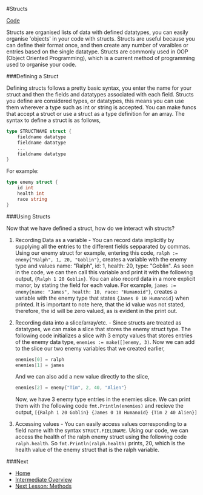 #Structs

[Code](structs.go)

Structs are organised lists of data with defined datatypes, you can easily organise 'objects' in your code with structs. Structs are useful because you can define their format once, and then create any number of varaibles or entries based on the single datatype. Structs are commonly used in OOP (Object Oriented Programming), which is a current method of programming used to organise your code.

###Defining a Struct

Defining structs follows a pretty basic syntax, you enter the name for your struct and then the fields and datatypes associated with each field. Structs you define are considered types, or datatypes, this means you can use them wherever a type such as int or string is accepted. You can make funcs that accept a struct or use a struct as a type definition for an array. The syntax to define a struct is as follows,
```go
type STRUCTNAME struct {
    fieldname datatype
    fieldname datatype
    ...
    fieldname datatype
}
```
For example:
```go
type enemy struct {
    id int
    health int
    race string
}
```

###Using Structs

Now that we have defined a struct, how do we interact wih structs?

1. Recording Data as a variable - You can record data implicitly by supplying all the entries to the different fields sepparated by commas. Using our enemy struct for example, entering this code, `ralph := enemy{"Ralph", 1, 20, "Goblin"}`, creates a variable with the enemy type and values name: "Ralph", id: 1, health: 20, type: "Goblin". As seen in the code, we can then call this variable and print it with the following output, `{Ralph 1 20 Goblin}`.
    You can also record data in a more explicit manor, by stating the field for each value. For example, `james := enemy{name: "James", health: 10, race: "Humanoid"}`, creates a variable with the enemy type that states `{James 0 10 Humanoid}` when printed. It is important to note here, that the id value was not stated, therefore, the id will be zero valued, as is evident in the print out.

1. Recording data into a slice/array/etc. - Since structs are treated as datatypes, we can make a slice that stores the enemy struct type. The following code initializes a slice with 3 empty values that stores entries of the enemy data type, `enemies := make([]enemy, 3)`. Now we can add to the slice our two enemy variables that we created earlier,
    ```go
    enemies[0] = ralph
	enemies[1] = james
    ```
    And we can also add a new value directly to the slice,
    ```go 
    enemies[2] = enemy{"Tim", 2, 40, "Alien"}
    ```
    Now, we have 3 enemy type entries in the enemies slice. We can print them with the following code `fmt.Println(enemies)` and recieve the output, `[{Ralph 1 20 Goblin} {James 0 10 Humanoid} {Tim 2 40 Alien}]`

1. Accessing values - You can easily access values corresponding to a field name with the syntax `STRUCT.FIELDNAME`. Using our code, we can access the health of the ralph enemy struct using the following code `ralph.health`. So `fmt.Println(ralph.health)` prints, 20, which is the health value of the enemy struct that is the ralph variable.

###Next

* [Home](../../README.md)
* [Intermediate Overview](../intermediate.md)
* [Next Lesson: Methods](../methods/methods.md)

